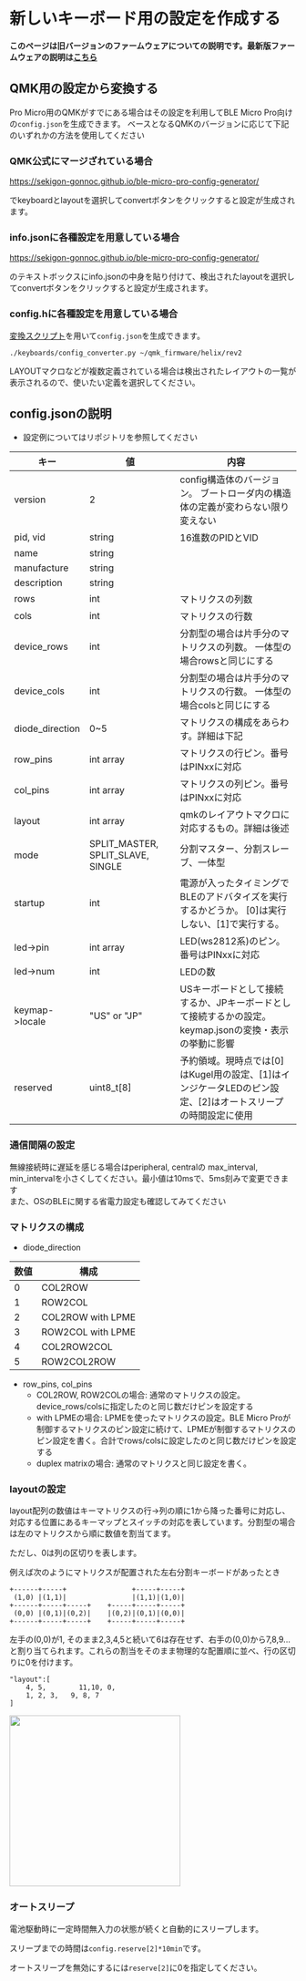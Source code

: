 # 新しいキーボード用の設定を作成する

**このページは旧バージョンのファームウェアについての説明です。最新版ファームウェアの説明は[こちら](../v1/README.md)**

## QMK用の設定から変換する

Pro Micro用のQMKがすでにある場合はその設定を利用してBLE Micro Pro向けの`config.json`を生成できます。
ベースとなるQMKのバージョンに応じて下記のいずれかの方法を使用してください

### QMK公式にマージざれている場合

https://sekigon-gonnoc.github.io/ble-micro-pro-config-generator/

でkeyboardとlayoutを選択してconvertボタンをクリックすると設定が生成されます。

### info.jsonに各種設定を用意している場合

https://sekigon-gonnoc.github.io/ble-micro-pro-config-generator/

のテキストボックスにinfo.jsonの中身を貼り付けて、検出されたlayoutを選択してconvertボタンをクリックすると設定が生成されます。

### config.hに各種設定を用意している場合

[変換スクリプト](https://github.com/sekigon-gonnoc/BLE-Micro-Pro/blob/master/AboutDefaultFirmware/keyboards/config_converter.py)を用いて`config.json`を生成できます。

```
./keyboards/config_converter.py ~/qmk_firmware/helix/rev2
```

LAYOUTマクロなどが複数定義されている場合は検出されたレイアウトの一覧が表示されるので、使いたい定義を選択してください。

## config.jsonの説明

- 設定例についてはリポジトリを参照してください

|キー|値|内容|
|---|---|---|
|version|2|config構造体のバージョン。 ブートローダ内の構造体の定義が変わらない限り変えない|
|pid, vid|string|16進数のPIDとVID|
|name|string||
|manufacture|string||
|description|string||
|rows|int|マトリクスの列数|
|cols|int|マトリクスの行数|
|device_rows|int|分割型の場合は片手分のマトリクスの列数。 一体型の場合rowsと同じにする|
|device_cols|int|分割型の場合は片手分のマトリクスの行数。 一体型の場合colsと同じにする|
|diode_direction|0~5|マトリクスの構成をあらわす。詳細は下記|
|row_pins|int array|マトリクスの行ピン。番号はPINxxに対応|
|col_pins|int array|マトリクスの列ピン。番号はPINxxに対応|
|layout|int array|qmkのレイアウトマクロに対応するもの。詳細は後述|
|mode|SPLIT_MASTER, SPLIT_SLAVE, SINGLE|分割マスター、分割スレーブ、一体型|
|startup|int|電源が入ったタイミングでBLEのアドバタイズを実行するかどうか。 [0]は実行しない、[1]で実行する。|
|led->pin|int array|LED(ws2812系)のピン。番号はPINxxに対応|
|led->num|int|LEDの数|
|keymap->locale|"US" or "JP"|USキーボードとして接続するか、JPキーボードとして接続するかの設定。keymap.jsonの変換・表示の挙動に影響|
|reserved|uint8_t[8]|予約領域。現時点では[0]はKugel用の設定、[1]はインジケータLEDのピン設定、[2]はオートスリープの時間設定に使用|

### 通信間隔の設定

無線接続時に遅延を感じる場合はperipheral, centralの max_interval, min_intervalを小さくしてください。最小値は10msで、5ms刻みで変更できます  
また、OSのBLEに関する省電力設定も確認してみてください

### マトリクスの構成

- diode_direction
 
|数値|構成
|---|---
|0|COL2ROW
|1|ROW2COL
|2|COL2ROW with LPME
|3|ROW2COL with LPME
|4|COL2ROW2COL
|5|ROW2COL2ROW

- row_pins, col_pins
  -  COL2ROW, ROW2COLの場合: 通常のマトリクスの設定。device_rows/colsに指定したのと同じ数だけピンを設定する
  -  with LPMEの場合: LPMEを使ったマトリクスの設定。BLE Micro Proが制御するマトリクスのピン設定に続けて、LPMEが制御するマトリクスのピン設定を書く。合計でrows/colsに設定したのと同じ数だけピンを設定する
  -  duplex matrixの場合: 通常のマトリクスと同じ設定を書く。

### layoutの設定

layout配列の数値はキーマトリクスの行->列の順に1から降った番号に対応し、対応する位置にあるキーマップとスイッチの対応を表しています。分割型の場合は左のマトリクスから順に数値を割当てます。

ただし、0は列の区切りを表します。

例えば次のようにマトリクスが配置された左右分割キーボードがあったとき

```
+------+-----+                +-----+-----+
 (1,0) |(1,1)|                |(1,1)|(1,0)|
+------+-----+-----+    +-----+-----+-----+
 (0,0) |(0,1)|(0,2)|    |(0,2)|(0,1)|(0,0)|
+------+-----+-----+    +-----+-----+-----+
```

左手の(0,0)が1, そのまま2,3,4,5と続いて6は存在せず、右手の(0,0)から7,8,9...と割り当てられます。これらの割当をそのまま物理的な配置順に並べ、行の区切りに0を付けます。

```
"layout":[
    4, 5,        11,10, 0,
    1, 2, 3,   9, 8, 7
]
```

<img src="https://raw.githubusercontent.com/sekigon-gonnoc/BLE-Micro-Pro/master/pin%20assign.jpg" width=300px/>


### オートスリープ

電池駆動時に一定時間無入力の状態が続くと自動的にスリープします。

スリープまでの時間は`config.reserve[2]*10min`です。

オートスリープを無効にするには`reserve[2]`に0を指定してください。
